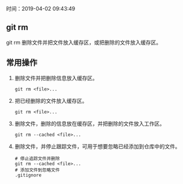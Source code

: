 时间：2019-04-02 09:43:49 

## git rm 

git rm  删除文件并把文件放入缓存区，或把删除的文件放入缓存区。

## 常用操作 

1. 删除文件并把删除信息放入缓存区。

    ```
    git rm <file>...  
    ```

2. 把已经删除的文件放入缓存区。

    ```
    git rm <file>...
    ```

3. 删除文件，删除的信息放在缓存区，并把删除的文件放入工作区。

    ```
    git rm --cached <file>...
    ```

4. 删除文件，并停止跟踪文件，可用于想要忽略已经添加到仓库中的文件。

    ```
    # 停止追踪文件并删除
    git rm --cached <file>...
    # 添加文件到忽略文件
    .gitignore
    ```